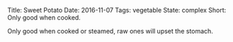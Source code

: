 Title: Sweet Potato
Date: 2016-11-07
Tags: vegetable
State: complex
Short: Only good when cooked.

Only good when cooked or steamed, raw ones will upset the stomach.
